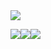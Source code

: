 <img src="https://capsule-render.vercel.app/api?type=venom&color=auto&height=200&section=header&text=Chaemin's%20Github&fontSize=90" />


<img src="https://img.shields.io/badge/Python-3776AB?style=flat-square&logo=Python&logoColor=white&height=30"/><img src="https://img.shields.io/badge/Flutter-02569B?style=flat-square&logo=Flutter&logoColor=white&height=30"/><img src="https://img.shields.io/badge/Dart-0175C2?style=flat-square&logo=Dart&logoColor=white&height=30"/>
